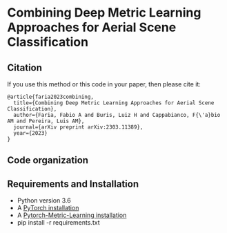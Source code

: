 # Combining Deep Metric Learning Approaches for Aerial Scene Classification

## Citation

If you use this method or this code in your paper, then please cite it:

```
@article{faria2023combining,
  title={Combining Deep Metric Learning Approaches for Aerial Scene Classification},
  author={Faria, Fabio A and Buris, Luiz H and Cappabianco, F{\'a}bio AM and Pereira, Luis AM},
  journal={arXiv preprint arXiv:2303.11389},
  year={2023}
}
```


## Code organization


## Requirements and Installation
- Python version 3.6
- A [PyTorch installation](http://pytorch.org/)
- A [Pytorch-Metric-Learning installation](https://kevinmusgrave.github.io/pytorch-metric-learning/#installation)
- pip install -r requirements.txt


